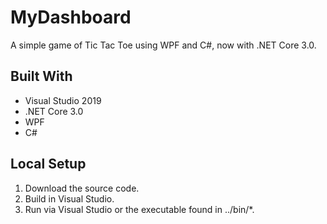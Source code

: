 # MyDashboard
A simple game of Tic Tac Toe using WPF and C#, now with .NET Core 3.0.

## Built With
* Visual Studio 2019
* .NET Core 3.0
* WPF
* C#

## Local Setup
1. Download the source code.
2. Build in Visual Studio.
5. Run via Visual Studio or the executable found in ../bin/*.